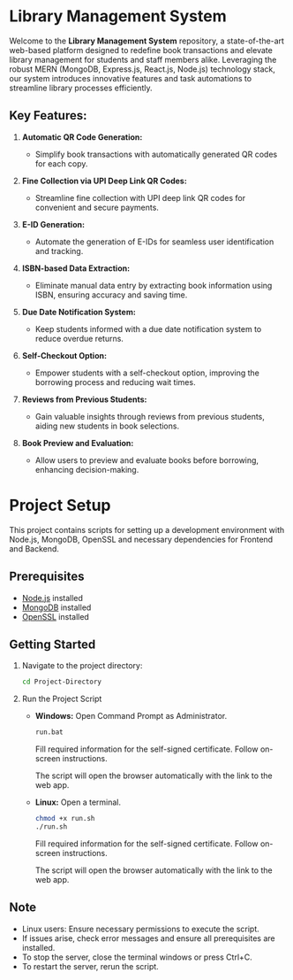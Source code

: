 # Library Management System

Welcome to the **Library Management System** repository, a state-of-the-art web-based platform designed to redefine book transactions and elevate library management for students and staff members alike. Leveraging the robust MERN (MongoDB, Express.js, React.js, Node.js) technology stack, our system introduces innovative features and task automations to streamline library processes efficiently.

## Key Features:

1. **Automatic QR Code Generation:**
   - Simplify book transactions with automatically generated QR codes for each copy.

2. **Fine Collection via UPI Deep Link QR Codes:**
   - Streamline fine collection with UPI deep link QR codes for convenient and secure payments.

3. **E-ID Generation:**
   - Automate the generation of E-IDs for seamless user identification and tracking.

4. **ISBN-based Data Extraction:**
   - Eliminate manual data entry by extracting book information using ISBN, ensuring accuracy and saving time.

5. **Due Date Notification System:**
   - Keep students informed with a due date notification system to reduce overdue returns.

6. **Self-Checkout Option:**
   - Empower students with a self-checkout option, improving the borrowing process and reducing wait times.

7. **Reviews from Previous Students:**
   - Gain valuable insights through reviews from previous students, aiding new students in book selections.

8. **Book Preview and Evaluation:**
   - Allow users to preview and evaluate books before borrowing, enhancing decision-making.

# Project Setup

This project contains scripts for setting up a development environment with Node.js, MongoDB, OpenSSL and necessary dependencies for Frontend and Backend.

## Prerequisites

- [Node.js](https://nodejs.org/) installed
- [MongoDB](https://www.mongodb.com/try/download/community) installed
- [OpenSSL](https://www.openssl.org/) installed

## Getting Started

1. Navigate to the project directory:

    ```bash
    cd Project-Directory
    ```

2. Run the Project Script

    - **Windows:**
        Open Command Prompt as Administrator.

        ```bash
        run.bat
        ```

        Fill required information for the self-signed certificate. Follow on-screen instructions.

        The script will open the browser automatically with the link to the web app.

    - **Linux:**
        Open a terminal.

        ```bash
        chmod +x run.sh
        ./run.sh
        ```

        Fill required information for the self-signed certificate. Follow on-screen instructions.

        The script will open the browser automatically with the link to the web app.

## Note

- Linux users: Ensure necessary permissions to execute the script.
- If issues arise, check error messages and ensure all prerequisites are installed.
- To stop the server, close the terminal windows or press Ctrl+C.
- To restart the server, rerun the script.

